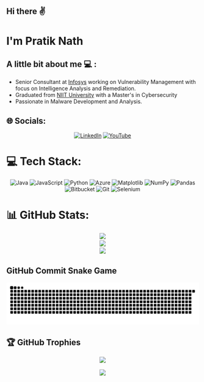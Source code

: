 ## Hi there ✌️
# I'm Pratik Nath

## A little bit about me 💻 :
- Senior Consultant at [Infosys](https://www.infosys.com/) working on Vulnerability Management with focus on Intelligence Analysis and Remediation.
- Graduated from [NIIT University](https://niituniversity.in/) with a Master's in Cybersecurity
- Passionate in Malware Development and Analysis. 


## 🌐 Socials:
<div align="center">
  
[![LinkedIn](https://img.shields.io/badge/LinkedIn-%230077B5.svg?logo=linkedin&logoColor=white)](https://www.linkedin.com/in/pratiknath/) [![YouTube](https://img.shields.io/badge/YouTube-%23FF0000.svg?logo=YouTube&logoColor=white)](https://youtube.com/@PratikNath676) 
</div>

# 💻 Tech Stack:
<div align="center">
  
  ![Java](https://img.shields.io/badge/java-%23ED8B00.svg?style=flat-square&logo=openjdk&logoColor=white) ![JavaScript](https://img.shields.io/badge/javascript-%23323330.svg?style=flat-square&logo=javascript&logoColor=%23F7DF1E) ![Python](https://img.shields.io/badge/python-3670A0?style=flat-square&logo=python&logoColor=ffdd54) ![Azure](https://img.shields.io/badge/azure-%230072C6.svg?style=flat-square&logo=microsoftazure&logoColor=white) ![Matplotlib](https://img.shields.io/badge/Matplotlib-%23ffffff.svg?style=flat-square&logo=Matplotlib&logoColor=black) ![NumPy](https://img.shields.io/badge/numpy-%23013243.svg?style=flat-square&logo=numpy&logoColor=white) ![Pandas](https://img.shields.io/badge/pandas-%23150458.svg?style=flat-square&logo=pandas&logoColor=white) ![Bitbucket](https://img.shields.io/badge/bitbucket-%230047B3.svg?style=flat-square&logo=bitbucket&logoColor=white) ![Git](https://img.shields.io/badge/git-%23F05033.svg?style=flat-square&logo=git&logoColor=white)
  ![Selenium](https://img.shields.io/badge/Selenium-7bc769)
</div>
  
# 📊 GitHub Stats:
<div align="center">
  
![](https://github-readme-stats.vercel.app/api?username=PrNth4676&theme=transparent&hide_border=false&include_all_commits=true&count_private=false)<br/>
![](https://nirzak-streak-stats.vercel.app/?user=PrNth4676&theme=transparent&hide_border=false)<br/>
![](https://github-readme-stats.vercel.app/api/top-langs/?username=PrNth4676&theme=transparent&hide_border=false&include_all_commits=true&count_private=false&layout=compact)
</div>

## GitHub Commit Snake Game
<div align="center">
  
  ![snake gif](https://github.com/PrNth4676/PrNth4676/blob/output/github-snake-dark.svg)
</div>

## 🏆 GitHub Trophies
<div align="center">
  
![](https://github-profile-trophy.vercel.app/?username=PrNth4676&theme=radical&no-frame=false&no-bg=true&margin-w=4)

</div>

<div align="center">
  
[![](https://visitcount.itsvg.in/api?id=PrNth4676&icon=0&color=0)](https://visitcount.itsvg.in)

</div>


<!-- Proudly created with GPRM ( https://gprm.itsvg.in ) -->
